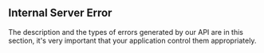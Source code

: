 
## Internal Server Error

The description and the types of errors generated by our API are in this section, it's very important that your application control them appropriately.
